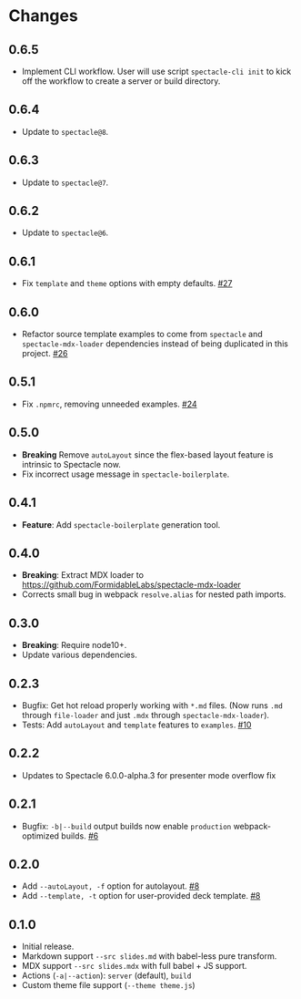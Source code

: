 # Changes

## 0.6.5

- Implement CLI workflow. User will use script `spectacle-cli init` to kick off the workflow to create a server or 
  build directory.

## 0.6.4

- Update to `spectacle@8`.

## 0.6.3

- Update to `spectacle@7`.

## 0.6.2

- Update to `spectacle@6`.

## 0.6.1

- Fix `template` and `theme` options with empty defaults. [#27](https://github.com/FormidableLabs/spectacle-cli/pull/27)

## 0.6.0

- Refactor source template examples to come from `spectacle` and `spectacle-mdx-loader` dependencies instead of being duplicated in this project. [#26](https://github.com/FormidableLabs/spectacle-cli/pull/26)

## 0.5.1

- Fix `.npmrc`, removing unneeded examples. [#24](https://github.com/FormidableLabs/spectacle-cli/issues/24)

## 0.5.0

- **Breaking** Remove `autoLayout` since the flex-based layout feature is intrinsic to Spectacle now.
- Fix incorrect usage message in `spectacle-boilerplate`.

## 0.4.1

- **Feature**: Add `spectacle-boilerplate` generation tool.

## 0.4.0

- **Breaking**: Extract MDX loader to https://github.com/FormidableLabs/spectacle-mdx-loader
- Corrects small bug in webpack `resolve.alias` for nested path imports.

## 0.3.0

- **Breaking**: Require node10+.
- Update various dependencies.

## 0.2.3

- Bugfix: Get hot reload properly working with `*.md` files. (Now runs `.md` through `file-loader` and just `.mdx` through `spectacle-mdx-loader`).
- Tests: Add `autoLayout` and `template` features to `examples`. [#10](https://github.com/FormidableLabs/spectacle-cli/issues/10)

## 0.2.2

- Updates to Spectacle 6.0.0-alpha.3 for presenter mode overflow fix

## 0.2.1

- Bugfix: `-b|--build` output builds now enable `production` webpack-optimized builds. [#6](https://github.com/FormidableLabs/spectacle-cli/issues/6)

## 0.2.0

- Add `--autoLayout, -f` option for autolayout. [#8](https://github.com/FormidableLabs/spectacle-cli/pulls/8)
- Add `--template, -t` option for user-provided deck template. [#8](https://github.com/FormidableLabs/spectacle-cli/pulls/8)

## 0.1.0

- Initial release.
- Markdown support `--src slides.md` with babel-less pure transform.
- MDX support `--src slides.mdx` with full babel + JS support.
- Actions (`-a|--action`): `server` (default), `build`
- Custom theme file support (`--theme theme.js`)

